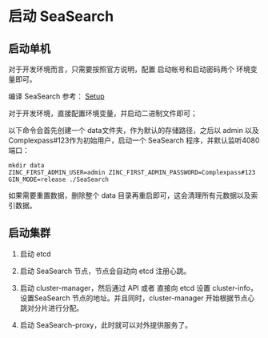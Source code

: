 # 启动 SeaSearch

## 启动单机

对于开发环境而言，只需要按照官方说明，配置 启动帐号和启动密码两个 环境变量即可。

编译 SeaSearch 参考： [Setup](../setup/README.md)

对于开发环境，直接配置环境变量，并启动二进制文件即可；

以下命令会首先创建一个 data文件夹，作为默认的存储路径，之后以 admin 以及 Complexpass#123作为初始用户，启动一个 SeaSearch 程序，并默认监听4080端口：

```
mkdir data
ZINC_FIRST_ADMIN_USER=admin ZINC_FIRST_ADMIN_PASSWORD=Complexpass#123 GIN_MODE=release ./SeaSearch
```

如果需要重置数据，删除整个 data 目录再重启即可，这会清理所有元数据以及索引数据。

## 启动集群

1. 启动 etcd

2. 启动 SeaSearch 节点，节点会自动向 etcd 注册心跳。

3. 启动 cluster-manager，然后通过 API 或者 直接向 etcd 设置 cluster-info，设置SeaSearch 节点的地址。并且同时，cluster-manager 开始根据节点心跳对分片进行分配。

4. 启动 SeaSearch-proxy，此时就可以对外提供服务了。
